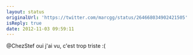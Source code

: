 ```yaml
---
layout: status
originalUrl: 'https://twitter.com/marcgg/status/264668034902421505'
isReply: true
date: 2012-11-03 09:59:11
---
```


@ChezStef oui j'ai vu, c'est trop triste :(
